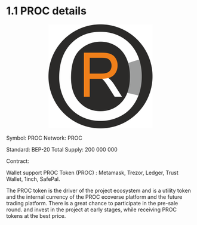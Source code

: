 # 1.1 PROC details

<div align="center">

<figure><img src="../../../.gitbook/assets/50-большой 30.png" alt=""><figcaption></figcaption></figure>

</div>

&#x20;                                       Symbol: PROC                                    Network: PROC

&#x20;                                       Standard: BEP-20                              Total Supply: 200 000 000

Contract:&#x20;

Wallet support PROC Token (PROC) : Metamask, Trezor, Ledger, Trust Wallet, 1inch, SafePal.



The PROC token is the driver of the project ecosystem and is a utility token and the internal currency of the PROC ecoverse platform and the future trading platform. There is a great chance to participate in the pre-sale round. and invest in the project at early stages, while receiving PROC tokens at the best price.
